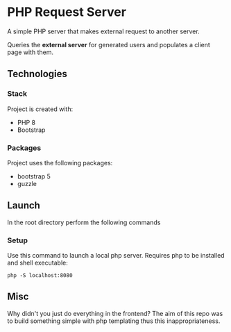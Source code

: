 # PHP Request Server

A simple PHP server that makes external request to another server.

Queries the **external server** for generated users and populates a client page with them.

## Technologies

### Stack
Project is created with: 
* PHP 8
* Bootstrap

### Packages
Project uses the following packages: 
* bootstrap 5
* guzzle

## Launch
In the root directory perform the following commands

### Setup
Use this command to launch a local php server. Requires php to be installed and shell executable: 
     
    php -S localhost:8080

## Misc
Why didn't you just do everything in the frontend?
    The aim of this repo was to build something simple with php templating thus this inappropriateness.
